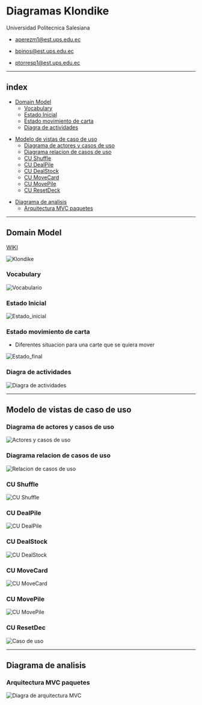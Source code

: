 # Diagramas Klondike
Universidad Politecnica Salesiana  



- [aperezm1@est.ups.edu.ec](mailto:aperezm1@est.ups.edu.ec)

- [bpinos@est.ups.edu.ec](mailto:bpinos@est.ups.edu.ec)

- [ptorresp1@est.ups.edu.ec](mailto:ptorresp1@est.ups.edu.ec)

---

## index

* [Domain Model](#domain-model)  
    * [Vocabulary](#vocabulary)
    * [Estado Inicial](#estado-inicial)  
    * [Estado movimiento de carta](#estado-movimiento-de-carta)
    * [Diagra de actividades](#diagra-de-actividades)


- [Modelo de vistas de caso de uso](#modelo-de-vistas-de-caso-de-uso)
    * [Diagrama de actores y casos de uso](#diagrama-de-actores-y-casos-de-uso)  
    * [Diagrama relacion de casos de uso](#diagrama-relacion-de-casos-de-uso)
    * [CU Shuffle](#cu-shuffle)
    * [CU DealPile](#cu-dealpile)
    * [CU DealStock](#cu-dealstock)
    * [CU MoveCard](#cu-movecard)
    * [CU MovePile](#cu-movepile)
    * [CU ResetDeck](#cu-resetdeck)

* [Diagrama de analisis](#diagrama-de-analisis)
    * [Arquitectura MVC paquetes](#arquitectura-mvc-paquetes)


---

## Domain Model  

[WIKI](https://en.wikipedia.org/wiki/Klondike_(solitaire))


![Klondike](./docs/images/solitario.png)  



### Vocabulary

![Vocabulario](./docs/diagramas/modeloDominio/01_Class%20Diagram.svg)  
  


### Estado Inicial
  
![Estado_inicial](./docs/diagramas/modeloDominio/02_initialState.svg)  

### Estado movimiento de carta 

* Diferentes situacion para una carte que se quiera mover

![Estado_final](./docs/diagramas/modeloDominio/03_Diagrama%20de%20estados.svg)  


### Diagra de actividades

![Diagra de actividades](./out/1%20Modelo%20de%20Dominio/04_Diagrama%20de%20actividades/Actividades.svg)  




---


## Modelo de vistas de caso de uso

### Diagrama de actores y casos de uso
![Actores y casos de uso](./out/2%20Modelo%20de%20vistas%20de%20caso%20de%20uso/Diagrama%20de%20actores%20y%20casos%20de%20uso/ActorsDiagram.svg)
### Diagrama relacion de casos de uso
![Relacion de casos de uso](./out/2%20Modelo%20de%20vistas%20de%20caso%20de%20uso/Diagrama%20de%20relacion%20de%20Casos%20de%20Uso/StateDiagram.svg)

### CU Shuffle
![CU Shuffle]()
### CU DealPile
![CU DealPile](./out/2%20Modelo%20de%20vistas%20de%20caso%20de%20uso/Diagrama%20de%20caso%20de%20uso%20-%20DealPile/CUDealPile.svg)
### CU DealStock
![CU DealStock](./out/2%20Modelo%20de%20vistas%20de%20caso%20de%20uso/Diagrama%20de%20caso%20de%20uso%20-%20DealStock/CUDealStock.svg)
### CU MoveCard
![CU MoveCard](./out/2%20Modelo%20de%20vistas%20de%20caso%20de%20uso/Diagrama%20de%20caso%20de%20Uso%20MoveCard/UseCaseMoveCard.svg)
### CU MovePile
![CU MovePile](./out/2%20Modelo%20de%20vistas%20de%20caso%20de%20uso/Diagrama%20de%20caso%20de%20uso%20MovePile/UseCaseMovePile.svg)
### CU ResetDec
![Caso de uso]()

---


## Diagrama de analisis  
### Arquitectura MVC paquetes

![Diagra de arquitectura MVC](./out/3%20Diagramas%20de%20Analisis/arquitectura_paquetes_mvc/ArquitecturaMVC.svg)  
